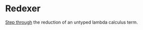 # Redexer

[Step through](https://redexer.maxhallinan.com/) the reduction of an untyped lambda calculus term.
